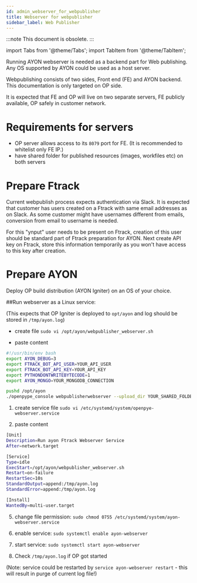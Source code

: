 ```yaml
---
id: admin_webserver_for_webpublisher
title: Webserver for webpublisher
sidebar_label: Web Publisher
---
```


:::note
This document is obsolete.
:::

import Tabs from '@theme/Tabs';
import TabItem from '@theme/TabItem';

Running AYON webserver is needed as a backend part for Web publishing. 
Any OS supported by AYON could be used as a host server.

Webpublishing consists of two sides, Front end (FE) and AYON backend. This documentation is only targeted on OP side.

It is expected that FE and OP will live on two separate servers, FE publicly available, OP safely in customer network.

# Requirements for servers
- OP server allows access to its `8079` port for FE. (It is recommended to whitelist only FE IP.)
- have shared folder for published resources (images, workfiles etc) on both servers

# Prepare Ftrack
Current webpublish process expects authentication via Slack. It is expected that customer has users created on a Ftrack with same email addresses as on Slack. As some customer might have usernames different from emails, conversion from email to username is needed.

For this "ynput" user needs to be present on Ftrack, creation of this user should be standard part of Ftrack preparation for AYON.
Next create API key on Ftrack, store this information temporarily as you won't have access to this key after creation.


# Prepare AYON

Deploy OP build distribution (AYON Igniter) on an OS of your choice.

##Run webserver as a Linux service:

(This expects that OP Igniter is deployed to `opt/ayon` and log should be stored in `/tmp/ayon.log`)

- create file `sudo vi /opt/ayon/webpublisher_webserver.sh`

- paste content
```sh
#!/usr/bin/env bash
export AYON_DEBUG=3
export FTRACK_BOT_API_USER=YOUR_API_USER
export FTRACK_BOT_API_KEY=YOUR_API_KEY
export PYTHONDONTWRITEBYTECODE=1
export AYON_MONGO=YOUR_MONGODB_CONNECTION

pushd /opt/ayon
./openpype_console webpublisherwebserver --upload_dir YOUR_SHARED_FOLDER_ON_HOST  --executable /opt/ayon/openpype_console  --host YOUR_HOST_IP --port YOUR_HOST_PORT > /tmp/ayon.log 2>&1
```

1. create service file `sudo vi /etc/systemd/system/openpye-webserver.service`

2. paste content
```sh
[Unit]
Description=Run ayon Ftrack Webserver Service
After=network.target

[Service]
Type=idle
ExecStart=/opt/ayon/webpublisher_webserver.sh
Restart=on-failure
RestartSec=10s
StandardOutput=append:/tmp/ayon.log
StandardError=append:/tmp/ayon.log

[Install]
WantedBy=multi-user.target
```

5.  change file permission:
    `sudo chmod 0755 /etc/systemd/system/ayon-webserver.service`

6.  enable service:
    `sudo systemctl enable ayon-webserver`

7.  start service:
    `sudo systemctl start ayon-webserver`
    
8. Check `/tmp/ayon.log` if OP got started

(Note: service could be restarted by `service ayon-webserver restart` - this will result in purge of current log file!)